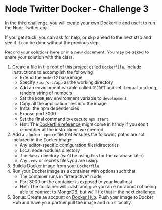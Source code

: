 # Node Twitter Docker - Challenge 3
In the third challenge, you will create your own Dockerfile and use it to run the Node Twitter app.

If you get stuck, you can ask for help, or skip ahead to the next step and see if it can be done without the previous step.

Record your solutions here or in a new document. You may be asked to share your solution with the class.

1. Create a file in the root of this project called `Dockerfile`. Include instructions to accomplish the following:
    - Extend the `node:12` base image
    - Specify `/usr/src/app` as the working directory
    - Add an environment variable called `SECRET` and set it equal to a long, random string of numbers
    - Set the `NODE_ENV` environment variable to `development`
    - Copy all the application files into the image 
    - Install the npm dependencies
    - Expose port 3000
    - Set the final command to execute `npm start`
    - Hint: The [Dockerfile reference](https://docs.docker.com/engine/reference/builder/) might come in handy if you don't remember all the instructions we covered.
2. Add a `.docker-ignore` file that ensures the following paths are not included in the Docker image:
    - Any editor-specific configuration files/directories
    - Local node modules directory
    - The `data/` directory (we'll be using this for the database later)
    - Any `.env` or secrets files you are using. 
3. Build a Docker image from your `Dockerfile`.
4. Run your Docker image as a container with options such that:
    - The container runs in "interactive" mode
    - Port 3000 on the container is exposed to your localhost
    - Hint: The container will crash and give you an error about not being able to connect to MongoDB, but we'll fix that in the next challenge.
5. Bonus: Create an account on [Docker Hub](https://hub.docker.com/). Push your image to Docker Hub and have your partner pull the image and run it locally.
